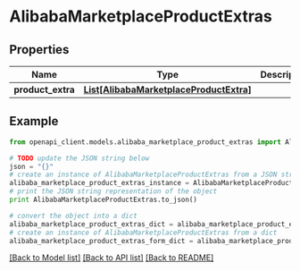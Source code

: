 # AlibabaMarketplaceProductExtras


## Properties
Name | Type | Description | Notes
------------ | ------------- | ------------- | -------------
**product_extra** | [**List[AlibabaMarketplaceProductExtra]**](AlibabaMarketplaceProductExtra.md) |  | [optional] 

## Example

```python
from openapi_client.models.alibaba_marketplace_product_extras import AlibabaMarketplaceProductExtras

# TODO update the JSON string below
json = "{}"
# create an instance of AlibabaMarketplaceProductExtras from a JSON string
alibaba_marketplace_product_extras_instance = AlibabaMarketplaceProductExtras.from_json(json)
# print the JSON string representation of the object
print AlibabaMarketplaceProductExtras.to_json()

# convert the object into a dict
alibaba_marketplace_product_extras_dict = alibaba_marketplace_product_extras_instance.to_dict()
# create an instance of AlibabaMarketplaceProductExtras from a dict
alibaba_marketplace_product_extras_form_dict = alibaba_marketplace_product_extras.from_dict(alibaba_marketplace_product_extras_dict)
```
[[Back to Model list]](../README.md#documentation-for-models) [[Back to API list]](../README.md#documentation-for-api-endpoints) [[Back to README]](../README.md)


